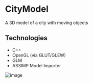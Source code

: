 # CityModel
A 3D model of a city with moving objects

## Technologies
- C++
- OpenGL (via GLUT/GLEW)
- GLM
- ASSIMP Model Importer

![image](https://github.com/CybrNight/CityModel/assets/14323993/7005daae-4c88-446a-8273-98ede3dc9350)
